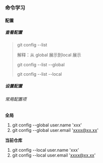 ### 命令学习

#### 配置

##### 查看配置
> 
> git config --list
> 
> 解释：从 global 展示到local 展示
>
> git config --list --global
>
> git config --list --local
>

##### 设置配置
###### 常用配置项
**全局**
1. git config --global user.name 'xxx'
2. git config --global user.email 'xxxx@xx.xx'

**当前仓库**
1. git config --local user.name 'xxx'
2. git config --local user.email 'xxxx@xx.xx'

